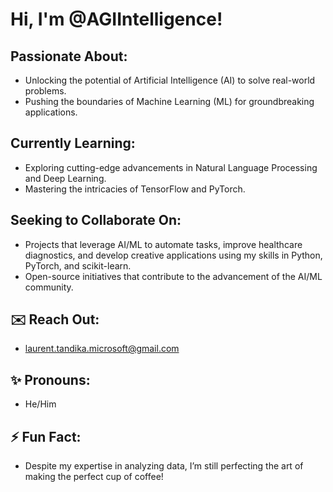 # Hi, I'm @AGIIntelligence!

## Passionate About:
- Unlocking the potential of Artificial Intelligence (AI) to solve real-world problems.
- Pushing the boundaries of Machine Learning (ML) for groundbreaking applications.

## Currently Learning:
- Exploring cutting-edge advancements in Natural Language Processing and Deep Learning.
- Mastering the intricacies of TensorFlow and PyTorch.

## Seeking to Collaborate On:
- Projects that leverage AI/ML to automate tasks, improve healthcare diagnostics, and develop creative applications using my skills in Python, PyTorch, and scikit-learn.
- Open-source initiatives that contribute to the advancement of the AI/ML community.

## ✉️ Reach Out:
- laurent.tandika.microsoft@gmail.com

## ✨ Pronouns:
- He/Him

## ⚡ Fun Fact:
- Despite my expertise in analyzing data, I’m still perfecting the art of making the perfect cup of coffee!



<!---
AGIIntelligence/AGIIntelligence is a ✨ special ✨ repository because its `README.md` (this file) appears on your GitHub profile.
You can click the Preview link to take a look at your changes.
--->
